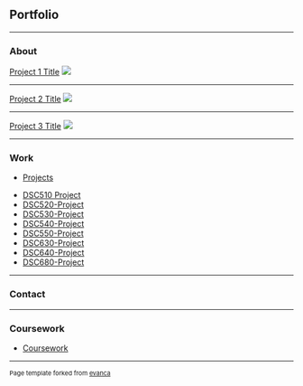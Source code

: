 ## Portfolio

---

### About 

[Project 1 Title](/sample_page)
<img src="images/dummy_thumbnail.jpg?raw=true"/>

---
[Project 2 Title](/pdf/sample_presentation.pdf)
<img src="images/dummy_thumbnail.jpg?raw=true"/>

---
[Project 3 Title](http://example.com/)
<img src="images/dummy_thumbnail.jpg?raw=true"/>

---

### Work

- [Projects](/projects)
+ [DSC510 Project](https://github.com/chhathaway71/DSC-510)
+ [DSC520-Project](https://github.com/chhathaway71/DSC-520)
+ [DSC530-Project](https://github.com/chhathaway71/DSC-530)
+ [DSC540-Project](https://github.com/chhathaway71/DSC-540)
+ [DSC550-Project](https://github.com/chhathaway71/DSC-550)
+ [DSC630-Project](https://github.com/chhathaway71/DSC-530)
+ [DSC640-Project](https://github.com/chhathaway71/DSC-640)
+ [DSC680-Project](https://github.com/chhathaway71/DSC-680)
---

### Contact


---

### Coursework

- [Coursework](/coursework)



---
<p style="font-size:11px">Page template forked from <a href="https://github.com/evanca/quick-portfolio">evanca</a></p>
<!-- Remove above link if you don't want to attibute -->
